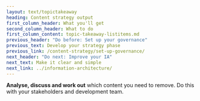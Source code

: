 ```yaml
---
layout: text/topictakeaway
heading: Content strategy output
first_column_header: What you'll get
second_column_header: What to do
first_column_content: topic-takeaway-listitems.md
previous_header: "Do before: Set up your governance"
previous_text: Develop your strategy phase
previous_link: /content-strategy/set-up-governance/
next_header: "Do next: Improve your IA"
next_text: Make it clear and simple
next_link: ../information-architecture/
---
```


**Analyse, discuss and work out** which content you need to remove. Do this with your stakeholders and development team.
